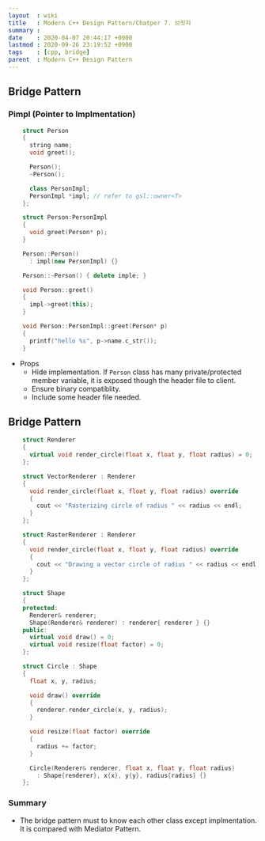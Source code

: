 ```yaml
---
layout  : wiki
title   : Modern C++ Design Pattern/Chatper 7. 브릿지
summary :
date    : 2020-04-07 20:44:17 +0900
lastmod : 2020-09-26 23:19:52 +0900
tags    : [cpp, bridge]
parent  : Modern C++ Design Pattern
---
```



## Bridge Pattern

### Pimpl (Pointer to Implmentation)
```cpp
    struct Person
    {
      string name;
      void greet();

      Person();
      ~Person();

      class PersonImpl;
      PersonImpl *impl; // refer to gsl::owner<T>
    };

    struct Person:PersonImpl
    {
      void greet(Person* p);
    }

    Person::Person()
      : impl(new PersonImpl) {}

    Person::~Person() { delete imple; }

    void Person::greet()
    {
      impl->greet(this);
    }

    void Person::PersonImpl::greet(Person* p)
    {
      printf("hello %s", p->name.c_str());
    }
```

- Props
    - Hide implementation. If `Person` class has many private/protected member variable, it is exposed though the header file to client.
    - Ensure binary compatiblity.
    - Include some header file needed.

## Bridge Pattern

```cpp
    struct Renderer
    {
      virtual void render_circle(float x, float y, float radius) = 0;
    };

    struct VectorRenderer : Renderer
    {
      void render_circle(float x, float y, float radius) override
      {
        cout << "Rasterizing circle of radius " << radius << endl;
      }
    };

    struct RasterRenderer : Renderer
    {
      void render_circle(float x, float y, float radius) override
      {
        cout << "Drawing a vector circle of radius " << radius << endl;
      }
    };

    struct Shape
    {
    protected:
      Renderer& renderer;
      Shape(Renderer& renderer) : renderer{ renderer } {}
    public:
      virtual void draw() = 0;
      virtual void resize(float factor) = 0;
    };

    struct Circle : Shape
    {
      float x, y, radius;

      void draw() override
      {
        renderer.render_circle(x, y, radius);
      }

      void resize(float factor) override
      {
        radius += factor;
      }

      Circle(Renderer& renderer, float x, float y, float radius)
        : Shape{renderer}, x{x}, y{y}, radius{radius} {}
    };
```

### Summary

- The bridge pattern must to know each other class except implmentation. It is compared with Mediator Pattern.

